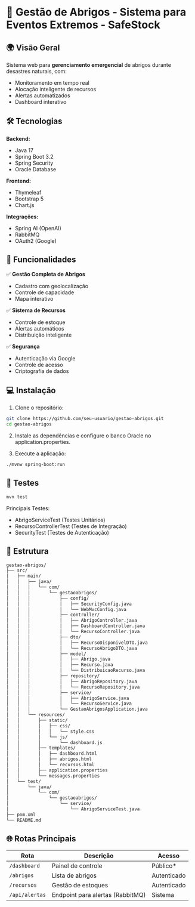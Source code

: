 # 🌟 Gestão de Abrigos - Sistema para Eventos Extremos - SafeStock

## 🌍 Visão Geral
Sistema web para **gerenciamento emergencial** de abrigos durante desastres naturais, com:
- Monitoramento em tempo real
- Alocação inteligente de recursos
- Alertas automatizados
- Dashboard interativo

## 🛠 Tecnologias

**Backend:**
- Java 17
- Spring Boot 3.2
- Spring Security
- Oracle Database

**Frontend:**
- Thymeleaf
- Bootstrap 5
- Chart.js

**Integrações:**
- Spring AI (OpenAI)
- RabbitMQ
- OAuth2 (Google)

## 🚀 Funcionalidades

✅ **Gestão Completa de Abrigos**  
- Cadastro com geolocalização  
- Controle de capacidade  
- Mapa interativo  

✅ **Sistema de Recursos**  
- Controle de estoque  
- Alertas automáticos  
- Distribuição inteligente  

✅ **Segurança**  
- Autenticação via Google  
- Controle de acesso  
- Criptografia de dados  

## 💻 Instalação

1. Clone o repositório:
```bash
git clone https://github.com/seu-usuario/gestao-abrigos.git
cd gestao-abrigos
```

2. Instale as dependências e configure o banco Oracle no application.properties.

3. Execute a aplicação:
```bash
./mvnw spring-boot:run
```

## 🧪 Testes

```bash
mvn test
```
Principais Testes:

- AbrigoServiceTest (Testes Unitários)
- RecursoControllerTest (Testes de Integração)
- SecurityTest (Testes de Autenticação)

## 🧱 Estrutura

```bash
gestao-abrigos/
├── src/
│   ├── main/
│   │   ├── java/
│   │   │   └── com/
│   │   │       └── gestaoabrigos/
│   │   │           ├── config/
│   │   │           │   ├── SecurityConfig.java
│   │   │           │   └── WebMvcConfig.java
│   │   │           ├── controller/
│   │   │           │   ├── AbrigoController.java
│   │   │           │   ├── DashboardController.java
│   │   │           │   └── RecursoController.java
│   │   │           ├── dto/
│   │   │           │   ├── RecursoDisponivelDTO.java
│   │   │           │   └── RecursoAbrigoDTO.java
│   │   │           ├── model/
│   │   │           │   ├── Abrigo.java
│   │   │           │   ├── Recurso.java
│   │   │           │   └── DistribuicaoRecurso.java
│   │   │           ├── repository/
│   │   │           │   ├── AbrigoRepository.java
│   │   │           │   └── RecursoRepository.java
│   │   │           ├── service/
│   │   │           │   ├── AbrigoService.java
│   │   │           │   └── RecursoService.java
│   │   │           └── GestaoAbrigosApplication.java
│   │   └── resources/
│   │       ├── static/
│   │       │   ├── css/
│   │       │   │   └── style.css
│   │       │   └── js/
│   │       │       └── dashboard.js
│   │       ├── templates/
│   │       │   ├── dashboard.html
│   │       │   ├── abrigos.html
│   │       │   └── recursos.html
│   │       ├── application.properties
│   │       └── messages.properties
│   └── test/
│       └── java/
│           └── com/
│               └── gestaoabrigos/
│                   └── service/
│                       └── AbrigoServiceTest.java
├── pom.xml
└── README.md
```

## 🌐 Rotas Principais

| Rota           | Descrição                        | Acesso      |
| -------------- | -------------------------------- | ----------- |
| `/dashboard`   | Painel de controle               | Público\*   |
| `/abrigos`     | Lista de abrigos                 | Autenticado |
| `/recursos`    | Gestão de estoques               | Autenticado |
| `/api/alertas` | Endpoint para alertas (RabbitMQ) | Sistema     |

